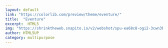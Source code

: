 ```yaml
---
layout: default
link: "https://colorlib.com/preview/theme/eventure/"
title:  "Eventure"
excerpt:  HTML5
img: "https://shrinktheweb.snapito.io/v2/webshot/spu-ea68c8-ogi2-3cwn3bmfojjlb56e?size=mc&screen=1280x1024&url=https%3A%2F%2Fcolorlib.com%2Fpreview%2Ftheme%2Feventure%2F"
author: HTML5UP
category: multipurpose
---
```

